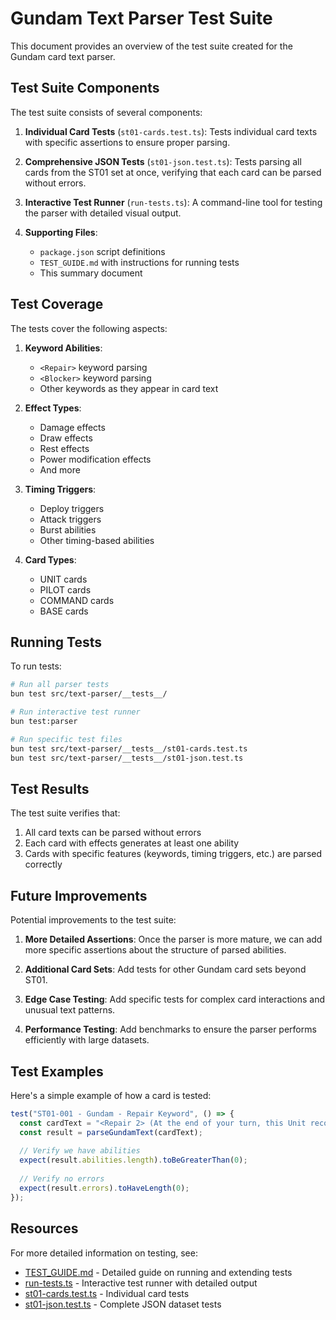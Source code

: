 # Gundam Text Parser Test Suite

This document provides an overview of the test suite created for the Gundam card text parser.

## Test Suite Components

The test suite consists of several components:

1. **Individual Card Tests** (`st01-cards.test.ts`): Tests individual card texts with specific assertions to ensure proper parsing.

2. **Comprehensive JSON Tests** (`st01-json.test.ts`): Tests parsing all cards from the ST01 set at once, verifying that each card can be parsed without errors.

3. **Interactive Test Runner** (`run-tests.ts`): A command-line tool for testing the parser with detailed visual output.

4. **Supporting Files**:
   - `package.json` script definitions
   - `TEST_GUIDE.md` with instructions for running tests
   - This summary document

## Test Coverage

The tests cover the following aspects:

1. **Keyword Abilities**:
   - `<Repair>` keyword parsing
   - `<Blocker>` keyword parsing
   - Other keywords as they appear in card text

2. **Effect Types**:
   - Damage effects
   - Draw effects
   - Rest effects
   - Power modification effects
   - And more

3. **Timing Triggers**:
   - Deploy triggers
   - Attack triggers
   - Burst abilities
   - Other timing-based abilities

4. **Card Types**:
   - UNIT cards
   - PILOT cards
   - COMMAND cards
   - BASE cards

## Running Tests

To run tests:

```bash
# Run all parser tests
bun test src/text-parser/__tests__/

# Run interactive test runner
bun test:parser

# Run specific test files
bun test src/text-parser/__tests__/st01-cards.test.ts
bun test src/text-parser/__tests__/st01-json.test.ts
```

## Test Results

The test suite verifies that:

1. All card texts can be parsed without errors
2. Each card with effects generates at least one ability
3. Cards with specific features (keywords, timing triggers, etc.) are parsed correctly

## Future Improvements

Potential improvements to the test suite:

1. **More Detailed Assertions**: Once the parser is more mature, we can add more specific assertions about the structure of parsed abilities.

2. **Additional Card Sets**: Add tests for other Gundam card sets beyond ST01.

3. **Edge Case Testing**: Add specific tests for complex card interactions and unusual text patterns.

4. **Performance Testing**: Add benchmarks to ensure the parser performs efficiently with large datasets.

## Test Examples

Here's a simple example of how a card is tested:

```typescript
test("ST01-001 - Gundam - Repair Keyword", () => {
  const cardText = "<Repair 2> (At the end of your turn, this Unit recovers the specified number of HP.)\n【During Pair】During your turn, all your Units get AP+1.";
  const result = parseGundamText(cardText);
  
  // Verify we have abilities
  expect(result.abilities.length).toBeGreaterThan(0);
  
  // Verify no errors
  expect(result.errors).toHaveLength(0);
});
```

## Resources

For more detailed information on testing, see:

- [TEST_GUIDE.md](./TEST_GUIDE.md) - Detailed guide on running and extending tests
- [run-tests.ts](./run-tests.ts) - Interactive test runner with detailed output
- [st01-cards.test.ts](./\_\_tests\_\_/st01-cards.test.ts) - Individual card tests
- [st01-json.test.ts](./\_\_tests\_\_/st01-json.test.ts) - Complete JSON dataset tests 